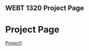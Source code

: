 ## WEBT 1320 Project Page
 
<h1> Project Page </h1>

<a href="Project1/index.html" target="_blank">Project1</a> 